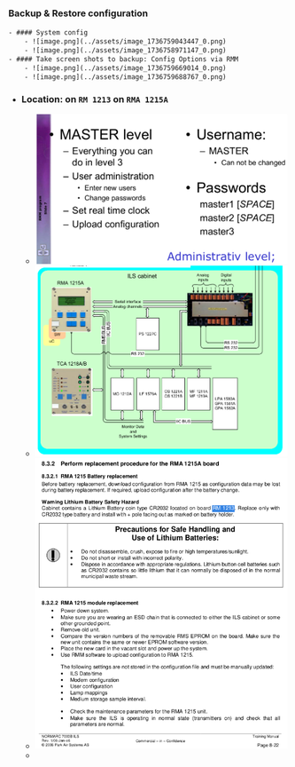 ### Backup & Restore configuration
	- #### System config
		- ![image.png](../assets/image_1736759043447_0.png)
		- ![image.png](../assets/image_1736758971147_0.png)
	- #### Take screen shots to backup: Config Options via RMM
		- ![image.png](../assets/image_1736759669014_0.png)
		- ![image.png](../assets/image_1736759688767_0.png)
- ### Location: on `RM 1213` on `RMA 1215A`
	- ![IGS Master Level.png](../assets/IGS_Master_Level_1733983813325_0.png)
	- ![IGS RMA1215A.png](../assets/IGS_RMA1215A_1733978537013_0.png)
	- ![RM 1213 CR2032 battery replacement.png](../assets/RM_1213_CR2032_battery_replacement_1733978544519_0.png)
	-